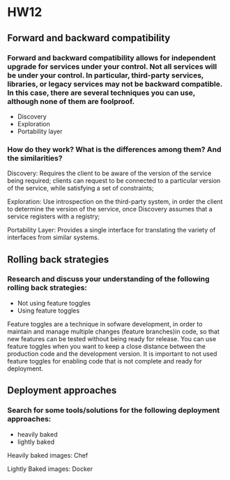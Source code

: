 # HW12
## Forward and backward compatibility
### Forward and backward compatibility allows for independent upgrade for services under your control. Not all services will be under your control. In particular, third-party services, libraries, or legacy services may not be backward compatible. In this case, there are several techniques you can use, although none of them are foolproof.
- Discovery
- Exploration
- Portability layer
### How do they work? What is the differences among them? And the similarities?

Discovery: Requires the client to be aware of the version of the service being required; clients can request to be connected to a particular version of the service, while satisfying a set of constraints;

Exploration: Use introspection on the third-party system, in order the client to determine the version of the service, once Discovery assumes that a service registers with a registry;

Portability Layer: Provides a single interface for translating the variety of interfaces from similar systems.

## Rolling back strategies
### Research and discuss your understanding of the following rolling back strategies:
- Not using feature toggles
- Using feature toggles

Feature toggles are a technique in sofware development, in order to maintain and manage multiple changes (feature branches)in code, so that new features can be tested without being ready for release. You can use feature toggles when you want to keep a close distance between the production code and the development version. It is important to not used feature toggles for enabling code that is not complete and ready for deployment.

## Deployment approaches
### Search for some tools/solutions for the following deployment approaches:
- heavily baked
- lightly baked

Heavily baked images: Chef

Lightly Baked images: Docker
